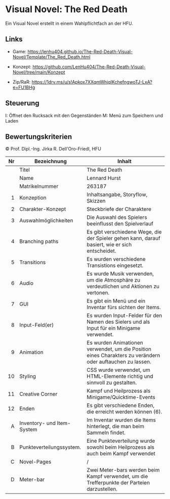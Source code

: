 # Visual Novel: The Red Death
Ein Visual Novel erstellt in einem Wahlpflichtfach an der HFU.
## Links
- Game: https://lenhu404.github.io/The-Red-Death-Visual-Novel/Template/The_Red_Death.html

- Konzept: https://github.com/LenHu404/The-Red-Death-Visual-Novel/tree/main/Konzept

- Zip/RaR: https://1drv.ms/u/s!Apkox7XXqmWhjqIKchefngwoTJ-LxA?e=FU1BHg

## Steuerung
I: Öffnet den Rucksack mit den Gegenständen
M: Menü zum Speichern und Laden

## Bewertungskriterien
© Prof. Dipl.-Ing. Jirka R. Dell'Oro-Friedl, HFU  

| Nr | Bezeichnung           | Inhalt |
|---:|-----------------------|------|
|    | Titel                 | The Red Death  |
|    | Name                  | Lennard Hurst  |
|    | Matrikelnummer        |  263187 |
|  1 | Konzeption     | Inhaltsangabe, Storyflow, Skizzen                                                                                                                           |
|  2 | Charakter-Konzept     | Steckbriefe der Charaktere                                                                                                                                                              |
|  3 | Auswahlmöglichkeiten | Die Auswahl des Spielers beeinflusst den Spielverlauf                                                                                                                                                     |
|  4 | Branching paths      | Es gibt verschiedene Wege, die der Spieler gehen kann, darauf basiert, wie er sich entscheidet.                                                               |
|  5 | Transitions            | Es wurden verschiedene Transistions eingesetzt.                                          |
|  6 | Audio            | Es wurde Musik verwenden, um die Atmosphäre zu verdeutlichen und Aktionen zu vertonen.                                                   |
|  7 |         GUI         | Es gibt ein Menü und ein Inventar fürs sichten der Items.   |
|  8 |         Input-Feld(er)          | Es wurden Input-Felder für den Namen des Sielers und als Input für ein Minigame verwendet.                                                                                                                                                                   |
|  9 | Animation          |Es wurden Animationen verwendet, um die Position eines Charakters zu verändern oder auftauchen zu lassen.                                                                                                                                                                   |
|  10 | Styling     | CSS wurde verwendet, um HTML-Elemente richtig und sinnvoll zu gestalten.                                                                                                                                                             |
|  11 | Creative Corner     | Kampf und Heilprozess als Minigame/Quicktime-Events                                                                                                                                                                 |
| 12 | Enden     | Es gibt verschiedene Enden, die erreicht werden können (6).                                                                                                                                                                 |
| A | Inventory- und Item-System	     | Im Inventar wurden die Items hinterlegt, die man beim Sammeln findet.                                                                                                                                                                           |
| B | Punkteverteilungssystem.          | Eine Punkteverteilung wurde sowohl beim Heilprozess als auch beim Kampf verwendet                                                                                                                                                                                |
| C |Novel-Pages        | /                                                                               |
| D |Meter-bar	        | Zwei Meter-bars werden beim Kampf verwendet, um die Trefferpunkte der Parteien darzustellen.                                                                                                                                                             |